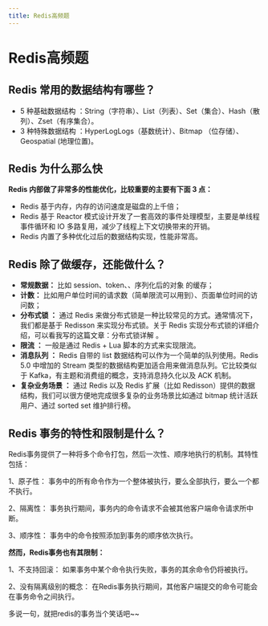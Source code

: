 ```yaml
---
title: Redis高频题
---
```

# Redis高频题

## Redis 常用的数据结构有哪些？
* 5 种基础数据结构 ：String（字符串）、List（列表）、Set（集合）、Hash（散列）、Zset（有序集合）。
* 3 种特殊数据结构 ：HyperLogLogs（基数统计）、Bitmap （位存储）、Geospatial (地理位置)。

## Redis 为什么那么快

**Redis 内部做了非常多的性能优化，比较重要的主要有下面 3 点：**

* Redis 基于内存，内存的访问速度是磁盘的上千倍；
* Redis 基于 Reactor 模式设计开发了一套高效的事件处理模型，主要是单线程事件循环和 IO 多路复用，减少了线程上下文切换带来的开销。
* Redis 内置了多种优化过后的数据结构实现，性能非常高。

## Redis 除了做缓存，还能做什么？
* **常规数据：** 比如 session、token、、序列化后的对象 的缓存；
* **计数：** 比如用户单位时间的请求数（简单限流可以用到）、页面单位时间的访问数；
* **分布式锁 ：** 通过 Redis 来做分布式锁是一种比较常见的方式。通常情况下，我们都是基于 Redisson 来实现分布式锁。关于 Redis 实现分布式锁的详细介绍，可以看我写的这篇文章：分布式锁详解 。
* **限流 ：** 一般是通过 Redis + Lua 脚本的方式来实现限流。
* **消息队列 ：** Redis 自带的 list 数据结构可以作为一个简单的队列使用。Redis 5.0 中增加的 Stream 类型的数据结构更加适合用来做消息队列。它比较类似于 Kafka，有主题和消费组的概念，支持消息持久化以及 ACK 机制。
* **复杂业务场景 ：** 通过 Redis 以及 Redis 扩展（比如 Redisson）提供的数据结构，我们可以很方便地完成很多复杂的业务场景比如通过 bitmap 统计活跃用户、通过 sorted set 维护排行榜。

## Redis 事务的特性和限制是什么？

Redis事务提供了一种将多个命令打包，然后一次性、顺序地执行的机制。其特性包括：

1、原子性： 事务中的所有命令作为一个整体被执行，要么全部执行，要么一个都不执行。

2、隔离性： 事务执行期间，事务内的命令请求不会被其他客户端命令请求所中断。

3、顺序性： 事务中的命令按照添加到事务的顺序依次执行。

**然而，Redis事务也有其限制：**

1、不支持回滚： 如果事务中某个命令执行失败，事务的其余命令仍将被执行。

2、没有隔离级别的概念： 在Redis事务执行期间，其他客户端提交的命令可能会在事务命令之间执行。

多说一句，就把redis的事务当个笑话吧~~